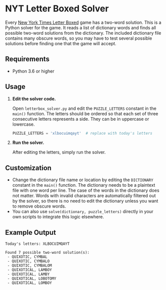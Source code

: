 
# NYT Letter Boxed Solver

Every [New York Times Letter Boxed](https://www.nytimes.com/puzzles/letter-boxed) game has a two-word solution. This is a Python solver for the game. It reads a list of dictionary words and finds all possible two-word solutions from the dictionary. The included dictionary file contains many obscure words, so you may have to test several possible solutions before finding one that the game will accept.

## Requirements

- Python 3.6 or higher

## Usage

1. **Edit the solver code.**

    Open `letterbox_solver.py` and edit the `PUZZLE_LETTERS` constant in the `main()` function. The letters should be ordered so that each set of three consecutive letters represents a side. They can be in uppercase or lowercase.

    ```python
    PUZZLE_LETTERS = 'xlbocuimqayt'  # replace with today's letters
    ```

2. **Run the solver.**

    After editing the letters, simply run the solver.

## Customization

- Change the dictionary file name or location by editing the `DICTIONARY` constant in the `main()` function. The dictionary needs to be a plaintext file with one word per line. The case of the words in the dictionary does not matter. Words with invalid characters are automatically filtered out by the solver, so there is no need to edit the dictionary unless you want to remove obscure words.
- You can also use `solve(dictionary, puzzle_letters)` directly in your own scripts to integrate this logic elsewhere.

## Example Output

```
Today's letters: XLBOCUIMQAYT

Found 7 possible two-word solution(s):
 - QUIXOTIC, CYMBAL
 - QUIXOTIC, CYMBALO
 - QUIXOTIC, CYMBALOM
 - QUIXOTICAL, LAMBOY
 - QUIXOTICAL, LAMBY
 - QUIXOTICAL, LOBOTOMY
 - QUIXOTICAL, LOMBOY
```
